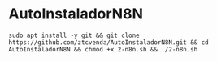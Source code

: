 # AutoInstaladorN8N

```
sudo apt install -y git && git clone https://github.com/ztcvenda/AutoInstaladorN8N.git && cd AutoInstaladorN8N && chmod +x 2-n8n.sh && ./2-n8n.sh
```
